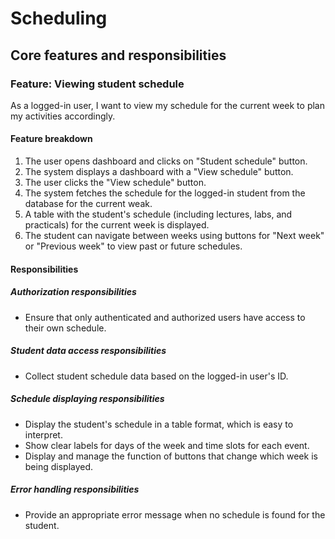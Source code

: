 # Scheduling

## Core features and responsibilities

### Feature: Viewing student schedule

As a logged-in user, I want to view my schedule for the current week to plan my activities accordingly.

#### Feature breakdown

1. The user opens dashboard and clicks on "Student schedule" button.
2. The system displays a dashboard with a "View schedule" button.
3. The user clicks the "View schedule" button.
4. The system fetches the schedule for the logged-in student from the database for the current weak.
5. A table with the student's schedule (including lectures, labs, and practicals) for the current week is displayed.
6. The student can navigate between weeks using buttons for "Next week" or "Previous week" to view past or future schedules.

#### Responsibilities

##### Authorization responsibilities

* Ensure that only authenticated and authorized users have access to their own schedule.

##### Student data access responsibilities

* Collect student schedule data based on the logged-in user's ID.

##### Schedule displaying responsibilities

* Display the student's schedule in a table format, which is easy to interpret.
* Show clear labels for days of the week and time slots for each event.
* Display and manage the function of buttons that change which week is being displayed.

##### Error handling responsibilities

* Provide an appropriate error message when no schedule is found for the student.
